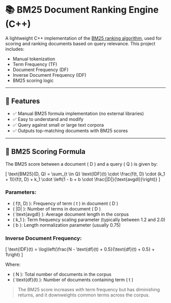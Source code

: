 # 📚 BM25 Document Ranking Engine (C++)

A lightweight C++ implementation of the [BM25 ranking algorithm](https://en.wikipedia.org/wiki/Okapi_BM25), used for scoring and ranking documents based on query relevance. This project includes:

- Manual tokenization
- Term Frequency (TF)
- Document Frequency (DF)
- Inverse Document Frequency (IDF)
- BM25 scoring logic

---

## 🚀 Features

- ✅ Manual BM25 formula implementation (no external libraries)
- ✅ Easy to understand and modify
- ✅ Query against small or large text corpora
- ✅ Outputs top-matching documents with BM25 scores

---

## 📄 BM25 Scoring Formula

The BM25 score between a document \( D \) and a query \( Q \) is given by:

\[
\text{BM25}(D, Q) = \sum_{t \in Q} \text{IDF}(t) \cdot \frac{f(t, D) \cdot (k_1 + 1)}{f(t, D) + k_1 \cdot \left(1 - b + b \cdot \frac{|D|}{\text{avgdl}}\right)}
\]

### Parameters:

- \( f(t, D) \): Frequency of term \( t \) in document \( D \)
- \( |D| \): Number of terms in document \( D \)
- \( \text{avgdl} \): Average document length in the corpus
- \( k_1 \): Term frequency scaling parameter (typically between 1.2 and 2.0)
- \( b \): Length normalization parameter (usually 0.75)

### Inverse Document Frequency:

\[
\text{IDF}(t) = \log\left(\frac{N - \text{df}(t) + 0.5}{\text{df}(t) + 0.5} + 1\right)
\]

Where:
- \( N \): Total number of documents in the corpus
- \( \text{df}(t) \): Number of documents containing term \( t \)

> The BM25 score increases with term frequency but has diminishing returns, and it downweights common terms across the corpus.
